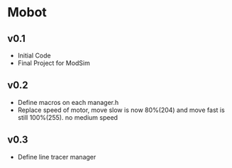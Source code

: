 
# Mobot
## v0.1
- Initial Code
- Final Project for ModSim
## v0.2
- Define macros on each manager.h
- Replace speed of motor, move slow is now 80%(204) and move fast is still 100%(255). no medium speed
## v0.3
- Define line tracer manager
